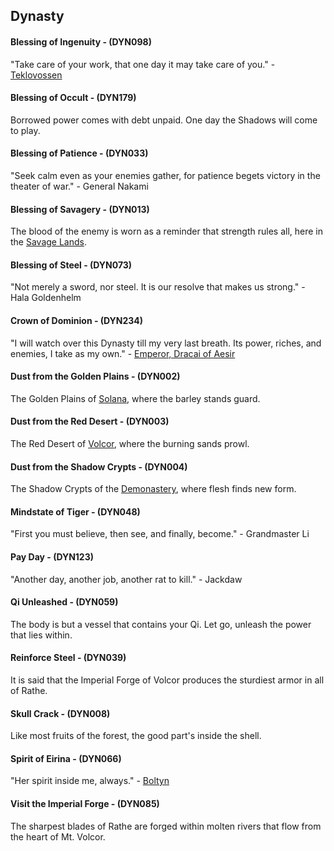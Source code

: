 ## Dynasty

#### Blessing of Ingenuity - (DYN098)
"Take care of your work, that one day it may take care of you." - [Teklovossen](../heroes-of-rathe/teklovossen-about.md)

#### Blessing of Occult - (DYN179)
Borrowed power comes with debt unpaid. One day the Shadows will come to play.

#### Blessing of Patience - (DYN033)
"Seek calm even as your enemies gather, for patience begets victory in the theater of war." - General Nakami

#### Blessing of Savagery - (DYN013)
The blood of the enemy is worn as a reminder that strength rules all, here in the [Savage Lands](../continents/rathe/savage-lands/savage-lands.md).

#### Blessing of Steel - (DYN073)
"Not merely a sword, nor steel. It is our resolve that makes us strong." - Hala Goldenhelm

#### Crown of Dominion - (DYN234)
"I will watch over this Dynasty till my very last breath. Its power, riches, and enemies, I take as my own." - [Emperor, Dracai of Aesir](../heroes-of-rathe/emperor-about.md)

#### Dust from the Golden Plains - (DYN002)
The Golden Plains of [Solana](../continents/rathe/solana/solana.md), where the barley stands guard.

#### Dust from the Red Desert - (DYN003)
The Red Desert of [Volcor](../continents/rathe/volcor/volcor.md), where the burning sands prowl.

#### Dust from the Shadow Crypts - (DYN004)
The Shadow Crypts of the [Demonastery](../continents/rathe/demonastery/demonastery.md), where flesh finds new form.

#### Mindstate of Tiger - (DYN048)
"First you must believe, then see, and finally, become." - Grandmaster Li

#### Pay Day - (DYN123)
"Another day, another job, another rat to kill." - Jackdaw

#### Qi Unleashed - (DYN059)
The body is but a vessel that contains your Qi. Let go, unleash the power that lies within.

#### Reinforce Steel - (DYN039)
It is said that the Imperial Forge of Volcor produces the sturdiest armor in all of Rathe.

#### Skull Crack - (DYN008)
Like most fruits of the forest, the good part's inside the shell.

#### Spirit of Eirina - (DYN066)
"Her spirit inside me, always." - [Boltyn](../heroes-of-rathe/boltyn-about.md)

#### Visit the Imperial Forge - (DYN085)
The sharpest blades of Rathe are forged within molten rivers that flow from the heart of Mt. Volcor.
